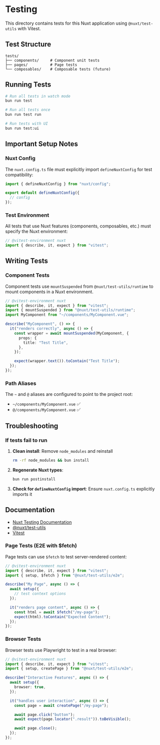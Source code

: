 # Testing

This directory contains tests for this Nuxt application using `@nuxt/test-utils` with Vitest.

## Test Structure

```
tests/
├── components/     # Component unit tests
├── pages/          # Page tests
└── composables/    # Composable tests (future)
```

## Running Tests

```bash
# Run all tests in watch mode
bun run test

# Run all tests once
bun run test run

# Run tests with UI
bun run test:ui
```

## Important Setup Notes

### Nuxt Config

The `nuxt.config.ts` file must explicitly import `defineNuxtConfig` for test compatibility:

```typescript
import { defineNuxtConfig } from "nuxt/config";

export default defineNuxtConfig({
  // config
});
```

### Test Environment

All tests that use Nuxt features (components, composables, etc.) must specify the Nuxt environment:

```typescript
// @vitest-environment nuxt
import { describe, it, expect } from "vitest";
```

## Writing Tests

### Component Tests

Component tests use `mountSuspended` from `@nuxt/test-utils/runtime` to mount components in a Nuxt environment.

```typescript
// @vitest-environment nuxt
import { describe, it, expect } from "vitest";
import { mountSuspended } from "@nuxt/test-utils/runtime";
import MyComponent from "~/components/MyComponent.vue";

describe("MyComponent", () => {
  it("renders correctly", async () => {
    const wrapper = await mountSuspended(MyComponent, {
      props: {
        title: "Test Title",
      },
    });

    expect(wrapper.text()).toContain("Test Title");
  });
});
```

### Path Aliases

The `~` and `@` aliases are configured to point to the project root:

- `~/components/MyComponent.vue` ✅
- `@/components/MyComponent.vue` ✅

## Troubleshooting

### If tests fail to run

1. **Clean install**: Remove `node_modules` and reinstall

   ```bash
   rm -rf node_modules && bun install
   ```

2. **Regenerate Nuxt types**:

   ```bash
   bun run postinstall
   ```

3. **Check for `defineNuxtConfig` import**: Ensure `nuxt.config.ts` explicitly imports it

## Documentation

- [Nuxt Testing Documentation](https://nuxt.com/docs/getting-started/testing)
- [@nuxt/test-utils](https://github.com/nuxt/test-utils)
- [Vitest](https://vitest.dev/)

### Page Tests (E2E with $fetch)

Page tests can use `$fetch` to test server-rendered content:

```typescript
// @vitest-environment nuxt
import { describe, it, expect } from "vitest";
import { setup, $fetch } from "@nuxt/test-utils/e2e";

describe("My Page", async () => {
  await setup({
    // test context options
  });

  it("renders page content", async () => {
    const html = await $fetch("/my-page");
    expect(html).toContain("Expected Content");
  });
});
```

### Browser Tests

Browser tests use Playwright to test in a real browser:

```typescript
// @vitest-environment nuxt
import { describe, it, expect } from "vitest";
import { setup, createPage } from "@nuxt/test-utils/e2e";

describe("Interactive Features", async () => {
  await setup({
    browser: true,
  });

  it("handles user interaction", async () => {
    const page = await createPage("/my-page");

    await page.click("button");
    await expect(page.locator(".result")).toBeVisible();

    await page.close();
  });
});
```
